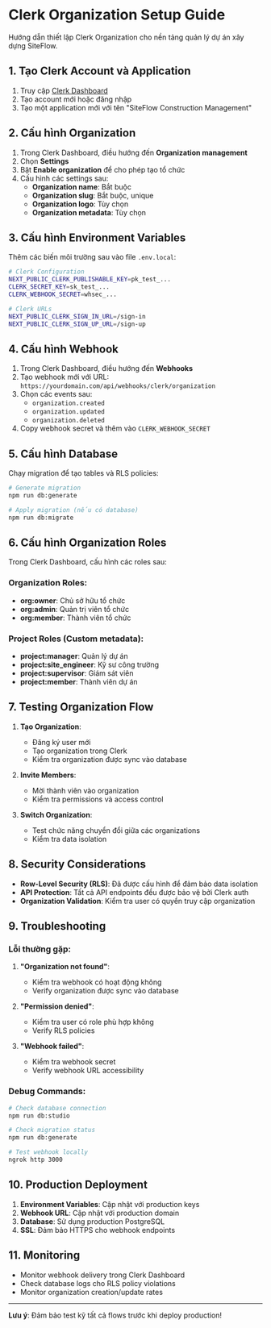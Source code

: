 # Clerk Organization Setup Guide

Hướng dẫn thiết lập Clerk Organization cho nền tảng quản lý dự án xây dựng SiteFlow.

## 1. Tạo Clerk Account và Application

1. Truy cập [Clerk Dashboard](https://dashboard.clerk.com)
2. Tạo account mới hoặc đăng nhập
3. Tạo một application mới với tên "SiteFlow Construction Management"

## 2. Cấu hình Organization

1. Trong Clerk Dashboard, điều hướng đến **Organization management**
2. Chọn **Settings**
3. Bật **Enable organization** để cho phép tạo tổ chức
4. Cấu hình các settings sau:
   - **Organization name**: Bắt buộc
   - **Organization slug**: Bắt buộc, unique
   - **Organization logo**: Tùy chọn
   - **Organization metadata**: Tùy chọn

## 3. Cấu hình Environment Variables

Thêm các biến môi trường sau vào file `.env.local`:

```bash
# Clerk Configuration
NEXT_PUBLIC_CLERK_PUBLISHABLE_KEY=pk_test_...
CLERK_SECRET_KEY=sk_test_...
CLERK_WEBHOOK_SECRET=whsec_...

# Clerk URLs
NEXT_PUBLIC_CLERK_SIGN_IN_URL=/sign-in
NEXT_PUBLIC_CLERK_SIGN_UP_URL=/sign-up
```

## 4. Cấu hình Webhook

1. Trong Clerk Dashboard, điều hướng đến **Webhooks**
2. Tạo webhook mới với URL: `https://yourdomain.com/api/webhooks/clerk/organization`
3. Chọn các events sau:
   - `organization.created`
   - `organization.updated`
   - `organization.deleted`
4. Copy webhook secret và thêm vào `CLERK_WEBHOOK_SECRET`

## 5. Cấu hình Database

Chạy migration để tạo tables và RLS policies:

```bash
# Generate migration
npm run db:generate

# Apply migration (nếu có database)
npm run db:migrate
```

## 6. Cấu hình Organization Roles

Trong Clerk Dashboard, cấu hình các roles sau:

### Organization Roles:
- **org:owner**: Chủ sở hữu tổ chức
- **org:admin**: Quản trị viên tổ chức
- **org:member**: Thành viên tổ chức

### Project Roles (Custom metadata):
- **project:manager**: Quản lý dự án
- **project:site_engineer**: Kỹ sư công trường
- **project:supervisor**: Giám sát viên
- **project:member**: Thành viên dự án

## 7. Testing Organization Flow

1. **Tạo Organization**:
   - Đăng ký user mới
   - Tạo organization trong Clerk
   - Kiểm tra organization được sync vào database

2. **Invite Members**:
   - Mời thành viên vào organization
   - Kiểm tra permissions và access control

3. **Switch Organization**:
   - Test chức năng chuyển đổi giữa các organizations
   - Kiểm tra data isolation

## 8. Security Considerations

- **Row-Level Security (RLS)**: Đã được cấu hình để đảm bảo data isolation
- **API Protection**: Tất cả API endpoints đều được bảo vệ bởi Clerk auth
- **Organization Validation**: Kiểm tra user có quyền truy cập organization

## 9. Troubleshooting

### Lỗi thường gặp:

1. **"Organization not found"**:
   - Kiểm tra webhook có hoạt động không
   - Verify organization được sync vào database

2. **"Permission denied"**:
   - Kiểm tra user có role phù hợp không
   - Verify RLS policies

3. **"Webhook failed"**:
   - Kiểm tra webhook secret
   - Verify webhook URL accessibility

### Debug Commands:

```bash
# Check database connection
npm run db:studio

# Check migration status
npm run db:generate

# Test webhook locally
ngrok http 3000
```

## 10. Production Deployment

1. **Environment Variables**: Cập nhật với production keys
2. **Webhook URL**: Cập nhật với production domain
3. **Database**: Sử dụng production PostgreSQL
4. **SSL**: Đảm bảo HTTPS cho webhook endpoints

## 11. Monitoring

- Monitor webhook delivery trong Clerk Dashboard
- Check database logs cho RLS policy violations
- Monitor organization creation/update rates

---

**Lưu ý**: Đảm bảo test kỹ tất cả flows trước khi deploy production!
